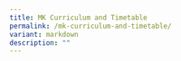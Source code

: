 ```yaml
---
title: MK Curriculum and Timetable
permalink: /mk-curriculum-and-timetable/
variant: markdown
description: ""
---
```

